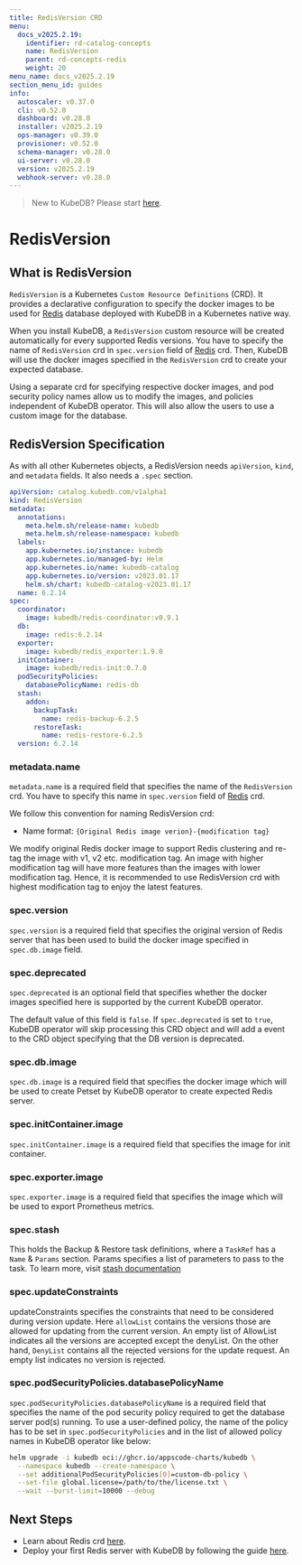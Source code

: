 ```yaml
---
title: RedisVersion CRD
menu:
  docs_v2025.2.19:
    identifier: rd-catalog-concepts
    name: RedisVersion
    parent: rd-concepts-redis
    weight: 20
menu_name: docs_v2025.2.19
section_menu_id: guides
info:
  autoscaler: v0.37.0
  cli: v0.52.0
  dashboard: v0.28.0
  installer: v2025.2.19
  ops-manager: v0.39.0
  provisioner: v0.52.0
  schema-manager: v0.28.0
  ui-server: v0.28.0
  version: v2025.2.19
  webhook-server: v0.28.0
---
```


> New to KubeDB? Please start [here](/docs/v2025.2.19/README).

# RedisVersion

## What is RedisVersion

`RedisVersion` is a Kubernetes `Custom Resource Definitions` (CRD). It provides a declarative configuration to specify the docker images to be used for [Redis](https://redis.io/) database deployed with KubeDB in a Kubernetes native way.

When you install KubeDB, a `RedisVersion` custom resource will be created automatically for every supported Redis versions. You have to specify the name of `RedisVersion` crd in `spec.version` field of [Redis](/docs/v2025.2.19/guides/redis/concepts/redis) crd. Then, KubeDB will use the docker images specified in the `RedisVersion` crd to create your expected database.

Using a separate crd for specifying respective docker images, and pod security policy names allow us to modify the images, and policies independent of KubeDB operator. This will also allow the users to use a custom image for the database.

## RedisVersion Specification

As with all other Kubernetes objects, a RedisVersion needs `apiVersion`, `kind`, and `metadata` fields. It also needs a `.spec` section.

```yaml
apiVersion: catalog.kubedb.com/v1alpha1
kind: RedisVersion
metadata:
  annotations:
    meta.helm.sh/release-name: kubedb
    meta.helm.sh/release-namespace: kubedb
  labels:
    app.kubernetes.io/instance: kubedb
    app.kubernetes.io/managed-by: Helm
    app.kubernetes.io/name: kubedb-catalog
    app.kubernetes.io/version: v2023.01.17
    helm.sh/chart: kubedb-catalog-v2023.01.17
  name: 6.2.14
spec:
  coordinator:
    image: kubedb/redis-coordinator:v0.9.1
  db:
    image: redis:6.2.14
  exporter:
    image: kubedb/redis_exporter:1.9.0
  initContainer:
    image: kubedb/redis-init:0.7.0
  podSecurityPolicies:
    databasePolicyName: redis-db
  stash:
    addon:
      backupTask:
        name: redis-backup-6.2.5
      restoreTask:
        name: redis-restore-6.2.5
  version: 6.2.14
```

### metadata.name

`metadata.name` is a required field that specifies the name of the `RedisVersion` crd. You have to specify this name in `spec.version` field of [Redis](/docs/v2025.2.19/guides/redis/concepts/redis) crd.

We follow this convention for naming RedisVersion crd:

- Name format: `{Original Redis image verion}-{modification tag}`

We modify original Redis docker image to support Redis clustering and re-tag the image with v1, v2 etc. modification tag. An image with higher modification tag will have more features than the images with lower modification tag. Hence, it is recommended to use RedisVersion crd with highest modification tag to enjoy the latest features.

### spec.version

`spec.version` is a required field that specifies the original version of Redis server that has been used to build the docker image specified in `spec.db.image` field.

### spec.deprecated

`spec.deprecated` is an optional field that specifies whether the docker images specified here is supported by the current KubeDB operator.

The default value of this field is `false`. If `spec.deprecated` is set to `true`, KubeDB operator will skip processing this CRD object and will add a event to the CRD object specifying that the DB version is deprecated.

### spec.db.image

`spec.db.image` is a required field that specifies the docker image which will be used to create Petset by KubeDB operator to create expected Redis server.

### spec.initContainer.image

`spec.initContainer.image` is a required field that specifies the image for init container.

### spec.exporter.image

`spec.exporter.image` is a required field that specifies the image which will be used to export Prometheus metrics.

### spec.stash

This holds the Backup & Restore task definitions, where a `TaskRef` has a `Name` & `Params` section. Params specifies a list of parameters to pass to the task.
To learn more, visit [stash documentation](https://stash.run/)

### spec.updateConstraints
updateConstraints specifies the constraints that need to be considered during version update. Here `allowList` contains the versions those are allowed for updating from the current version.
An empty list of AllowList indicates all the versions are accepted except the denyList.
On the other hand, `DenyList` contains all the rejected versions for the update request. An empty list indicates no version is rejected.

### spec.podSecurityPolicies.databasePolicyName

`spec.podSecurityPolicies.databasePolicyName` is a required field that specifies the name of the pod security policy required to get the database server pod(s) running. To use a user-defined policy, the name of the policy has to be set in `spec.podSecurityPolicies` and in the list of allowed policy names in KubeDB operator like below:

```bash
helm upgrade -i kubedb oci://ghcr.io/appscode-charts/kubedb \
  --namespace kubedb --create-namespace \
  --set additionalPodSecurityPolicies[0]=custom-db-policy \
  --set-file global.license=/path/to/the/license.txt \
  --wait --burst-limit=10000 --debug
```

## Next Steps

- Learn about Redis crd [here](/docs/v2025.2.19/guides/redis/concepts/redis).
- Deploy your first Redis server with KubeDB by following the guide [here](/docs/v2025.2.19/guides/redis/quickstart/quickstart).
